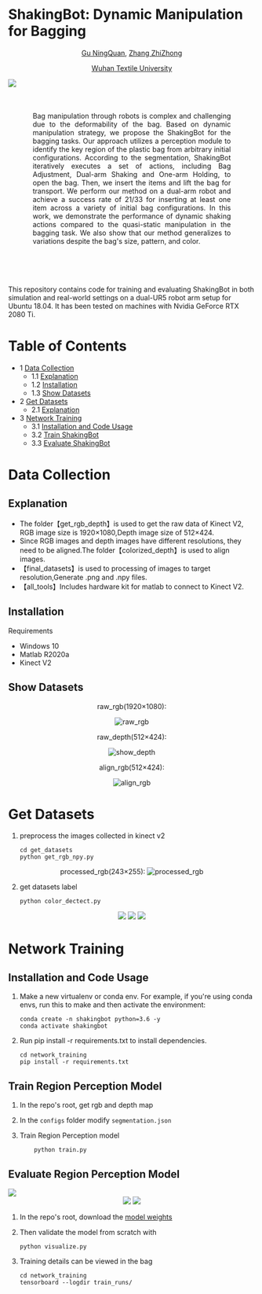<h1> ShakingBot: Dynamic Manipulation for Bagging</h1>

<div style="text-align: center;">

[Gu NingQuan](https://github.com/happydog-gu), [Zhang ZhiZhong](https://github.com/zhangxiaozhier)

[Wuhan Textile University](https://www.wtu.edu.cn/)
</div>

<img style="left-margin:50px; right-margin:50px;" src="assets/shakingbot.jpg">

<div style="margin:50px; text-align: justify;">
Bag manipulation through robots is complex and challenging due to the deformability of the bag.
Based on dynamic manipulation strategy, we propose the ShakingBot for the bagging tasks.
Our approach utilizes a perception module to identify the key region of the plastic bag from arbitrary initial configurations. 
According to the segmentation, ShakingBot iteratively executes a set of actions, including Bag Adjustment, Dual-arm Shaking and One-arm Holding, to open the bag. Then, we insert the items and lift the bag for transport. 
We perform our method on a dual-arm robot and achieve a success rate of 21/33 for inserting at least one item across a variety of initial bag configurations.
In this work, we demonstrate the performance of dynamic shaking actions compared to the quasi-static manipulation in the bagging task.
We also show that our method generalizes to variations despite the bag's size, pattern, and color.
</div>

<br>

This repository contains code for training and evaluating ShakingBot in both simulation and real-world settings on a dual-UR5 robot arm setup for Ubuntu 18.04.
It has been tested on machines with Nvidia GeForce RTX 2080 Ti.

# Table of Contents
- 1 [Data Collection](#data-collection)
    - 1.1 [Explanation](#explanation)
    - 1.2 [Installation](#installation)
    - 1.3 [Show Datasets](#show-datasets)
- 2 [Get Datasets](#get-datasets)
    - 2.1 [Explanation](#explanation)
- 3 [Network Training](#network-training)
  - 3.1 [Installation and Code Usage](#installation-and-code-usage)
  - 3.2 [Train ShakingBot](#train-shakingbot)
  - 3.3 [Evaluate ShakingBot](#evaluate-shakingbot)

# Data Collection
## Explanation
- The folder【get_rgb_depth】is used to get the raw data of Kinect V2, RGB image size is 1920×1080,Depth image size of 512×424.
- Since RGB images and depth images have different resolutions, they need to be aligned.The folder【colorized_depth】is used to align images.
- 【final_datasets】is used to processing of images to target resolution,Generate .png and .npy files.
- 【all_tools】Includes hardware kit for matlab to connect to Kinect V2.
## Installation
Requirements
* Windows 10
* Matlab R2020a
* Kinect V2
## Show Datasets
<div align=center>

raw_rgb(1920×1080):

  ![raw_rgb](./assets/raw_rgb.jpg)

raw_depth(512×424):

  ![show_depth](./assets/show_depth.png)

align_rgb(512×424):

  ![align_rgb](./assets/align_rgb.jpg)
</div>


# Get Datasets
1. preprocess the images collected in kinect v2
    ```
    cd get_datasets
    python get_rgb_npy.py
    ```
<div align=center>

processed_rgb(243×255):
![processed_rgb](./assets/processed_rgb.png)
</div>

2. get datasets label
    ```
    python color_dectect.py
    ```
<div align=center>
<img src="assets/labels/labels_red.png" >
<img src="assets/labels/labels_green.png" >
<img src="assets/labels/labels_white.png" >
</div>

# Network Training
## Installation and Code Usage
1. Make a new virtualenv or conda env. For example, if you're using conda envs, run this to make and then activate the environment:
    ```
    conda create -n shakingbot python=3.6 -y
    conda activate shakingbot
    ```
2. Run pip install -r requirements.txt to install dependencies.
    ```
    cd network_training
    pip install -r requirements.txt
    ```

## Train Region Perception Model
1. In the repo's root, get rgb and depth map

2. In the `configs` folder modify `segmentation.json`

3. Train Region Perception model
    ```
        python train.py
    ```


## Evaluate Region Perception Model
<img style="left-margin:10px; right-margin:10px;" src="assets/model_prediction.png">


<div align=center>
<img src="assets/loss.png" >
<img src="assets/meanIOU.png" >
</div>




1. In the repo's root, download the [model weights](https://drive.google.com/file/d/1-BuhIfmZCCvlW4gIxxTCj5XPGdFebea6/view?usp=sharing)


2. Then validate the model from scratch with
    ```
    python visualize.py
    ```
3.  Training details can be viewed in the bag
    ```
    cd network_training
    tensorboard --logdir train_runs/
    ```

